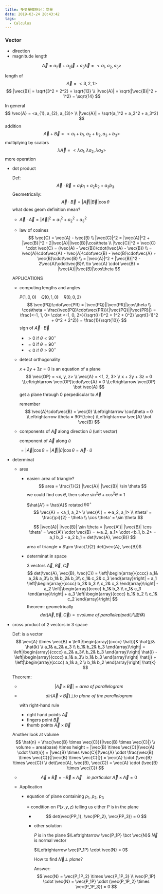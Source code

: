 ```yaml
---
title: 多变量微积分：向量
date: 2019-03-24 20:43:42
tags:
  - Calculus
---
```


### Vector

- direction
- magnitude length

$$
\vec{A} = a_{1}\vec{i} + a_{2}\vec{j} + a_{3}\vec{k} = <a_{1}, a_{2}, a_{3}>
$$

<!--more-->

length of $$\vec{A} = <3, 2, 1>$$
$$
|\vec{B}| = \sqrt{3^2 + 2^2} = \sqrt{13} \\
|\vec{A}| = \sqrt{|\vec{B}|^2 + 1^2} = \sqrt{14}
$$

In general
$$
\vec{A} = <a_{1}, a_{2}, a_{3}> \\
|\vec{A}| = \sqrt{a_1^2 + a_2^2 + a_3^2}
$$
addition
$$
\vec{A} + \vec{B} = <a_1+b_1, a_2+b_2, a_3+b_3>
$$
multiplying by scalars
$$
\lambda\vec{A} = <\lambda a_1, \lambda a_2, \lambda a_3>
$$
more operation

- dot product

  Def: 
  $$
  \vec{A} \cdot \vec{B} = a_1b_1 + a_2b_2 + a_3b_3
  $$
  Geometrically:
  $$
  \vec{A} \cdot \vec{B} = |\vec{A}||\vec{B}|\cos\theta
  $$
  what does geom definition mean?

  - $\vec{A} \cdot \vec{A} = |\vec{A}|^2 = a_1^2 + a_2^2 + a_3^2$

  - law of cosines
    $$
    \vec{C} = \vec{A} - \vec{B} \\
    |\vec{C}|^2 = |\vec{A}|^2 + |\vec{B}|^2 - 2|\vec{A}||\vec{B}|\cos\theta \\
    |\vec{C}|^2 = \vec{C} \cdot \vec{C} = (\vec{A} - \vec{B})\cdot(\vec{A} - \vec{B}) \\
    = \vec{A}\cdot\vec{A} - \vec{A}\cdot\vec{B} - \vec{B}\cdot\vec{A} + \vec{B}\cdot\vec{B} \\
    = |\vec{A}|^2 + |\vec{B}|^2 - 2\vec{A}\cdot\vec{B}\\
    \to \vec{A} \cdot \vec{B} = |\vec{A}||\vec{B}|\cos\theta
    $$

  APPLICATIONS

  - computing lengths and angles

    $P(1, 0, 0) \quad Q(0, 1, 0) \quad R(0, 0, 2)$
    $$
    \vec{PQ}\cdot\vec{PR} = |\vec{PQ}||\vec{PR}|\cos\theta \\
    \cos\theta = \frac{\vec{PQ}\cdot\vec{PR}}{|\vec{PQ}||\vec{PR}|} = \frac{<-1, 1, 0> \cdot <-1, 0, 2>}{\sqrt{(-1)^2 + 1^2 + 0^2} \sqrt{(-1)^2 + 0^2 + 2^2}} = \frac{1}{\sqrt{10}}
    $$
    sign of $\vec{A}\cdot\vec{B}$

    - $\gt 0$ if $\theta \lt 90^{\circ}$
    - $= 0$ if $\theta = 90^{\circ}$
    - $\lt 0$ if $\theta \gt 90^{\circ}$

  - detect orthogonality

    $x + 2y + 3z = 0$ is an equation of a plane
    $$
    \vec{OP} = <x, y, z> \\
    \vec{A} = <1, 2, 3> \\
    x + 2y + 3z = 0 \Leftrightarrow \vec{OP}\cdot\vec{A} = 0 \Leftrightarrow \vec{OP} \bot \vec{A}
    $$
    get a plane through 0 perpedicular to $\vec{A}$

    remember
    $$
    \vec{A}\cdot\vec{B} = \vec{0} \Leftrightarrow \cos\theta = 0 \Leftrightarrow \theta = 90^{\circ} \Leftrightarrow \vec{A} \bot \vec{B}
    $$

  - components of $\vec{A}$ along direction $\hat{u}$ (unit vector)

    component of $\vec{A}$ along $\hat{u}$

    $=|\vec{A}|\cos\theta = |\vec{A}||\hat{u}|\cos\theta = \vec{A}\cdot\hat{u}$

- determinat

  - area

    - easier: area of triangle?
      $$
      area = \frac{1}{2} |\vec{A}| |\vec{B}| \sin \theta
      $$
      we could find $\cos \theta$, then solve $\sin^2 \theta + \cos^2 \theta = 1$

      $\hat{A'} = \hat{A}$ rotated $90^{\circ}$
      $$
      \vec{A} = <a_1, a_2> \\
      \vec{A'} = <-a_2, a_1> \\
      \theta' = \frac{\pi}{2} - \theta \\
      \cos \theta' = \sin \theta
      $$

      $$
      |\vec{A}| |\vec{B}| \sin \theta = |\vec{A'}| |\vec{B}| \cos \theta' = \vec{A'} \cdot \vec{B} = <-a_2, a_1> \cdot <b_1, b_2> = a_1 b_2 - a_2 b_1 = det(\vec{A}, \vec{B})
      $$

      area of triangle = $\pm \frac{1}{2} det(\vec{A}, \vec{B})$

    - determinat in space

      $3$ vectors $\vec{A}$, $\vec{B}$, $\vec{C}$
      $$
      det(\vec{A}, \vec{B}, \vec{C}) =
      \left|\begin{array}{cccc} 
          a_1&  a_2& a_3\\ 
          b_1&  b_2& b_3\\ 
          c_1&  c_2& c_3 
      \end{array}\right| = 
      a_1 \left|\begin{array}{cccc}
      b_2& b_3 \\
      c_2& c_3
      \end{array}\right| - 
      a_2 \left|\begin{array}{cccc}
      b_1& b_3 \\
      c_1& c_3
      \end{array}\right| +
      a_3 \left|\begin{array}{cccc}
      b_1& b_2 \\
      c_1& c_2
      \end{array}\right|
      $$
      theorem: geometrically
      $$
      det(\vec{A}, \vec{B}, \vec{C}) = \pm volume\ of\ parallelepiped(六面体)
      $$

- cross product of $2$ vectors in 3 space

  Def: is a vector
  $$
  \vec{A} \times \vec{B} =
  \left|\begin{array}{cccc}
  \hat{i}& \hat{j}& \hat{k} \\
  a_1& a_2& a_3 \\
  b_1& b_2& b_3
  \end{array}\right| =
  \left|\begin{array}{cccc}
  a_2& a_3\\
  b_2& b_3
  \end{array}\right| \hat{i} - 
  \left|\begin{array}{cccc}
  a_1& a_3\\
  b_1& b_3
  \end{array}\right| \hat{j} + 
  \left|\begin{array}{cccc}
  a_1& a_2 \\
  b_1& b_2
  \end{array}\right| \hat{k}
  $$

  Theorem:

  - $$
    |\vec{A} \times \vec{B}| = area\ of\ parallelogram
    $$

  - $$
    dir(\vec{A} \times \vec{B}) \bot to\ plane\ of\ the\ parallelogram
    $$

    with right-hand rule

    - right hand points $\vec{A}$
    - fingers point $\vec{B}$
    - thumb points $\vec{A} \times \vec{B}$

  Another look at volume
  $$
  \hat{n} = \frac{\vec{B} \times \vec{C}}{|\vec{B} \times \vec{C}|} \\
  volume = area(base) \times height = |\vec{B} \times \vec{C}|(\vec{A} \cdot \hat{n}) = |\vec{B} \times \vec{C}|(\vec{A} \cdot \frac{\vec{B} \times \vec{C}}{|\vec{B} \times \vec{C}|}) = \vec{A} \cdot (\vec{B} \times \vec{C}) \\
  det(\vec{A}, \vec{B}, \vec{C}) = \vec{A} \cdot (\vec{B} \times \vec{C})
  $$
  

  - $$
    \vec{A} \times \vec{B} = - \vec{B} \times \vec{A}\quad in\ particular\ \vec{A} \times \vec{A} = 0
    $$

  - Application

    - equation of plane containing $p_1$, $p_2$, $p_3$

      = condition on $P(x, y, z)$ telling us either $P$ is in the plane

      - $$
        det(\vec{PP_1}, \vec{PP_2}, \vec{PP_3}) = 0
        $$

      - other solution

        $P$ is in the plane $\Leftrightarrow \vec{P_1P} \bot \vec{N}$ $\vec{N}$ is normal vector

        $\Leftrightarrow \vec{P_1P} \cdot \vec{N} = 0$

        How to find $\vec{N} \bot\ plane$?

        Answer:
        $$
        \vec{N} = \vec{P_1P_2} \times \vec{P_1P_3} \\
        \vec{P_1P} \cdot \vec{N} = \vec{P_1P} \cdot (\vec{P_1P_2} \times \vec{P_1P_3}) = 0
        $$
        